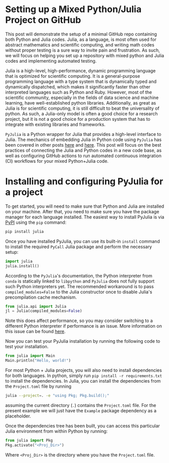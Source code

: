 # Setting up a Mixed Python/Julia Project on GitHub

This post will demonstrate the setup of a minimal GitHub repo containing both Python and Julia codes.
Julia, as a language, is most often used for abstract mathematics and scientific computing, and writing math codes without proper testing is a sure way to invite pain and frustration.
As such, we will focus on helping you set up a repository with mixed python and Julia codes and implementing automated testing.

Julia is a high-level, high-performance, dynamic programming language that is optimized for scientific computing.
It is a general-purpose programming language with a type system that is dynamically typed and dynamically dispatched, which makes it significantly faster than other interpreted languages such as Python and Ruby.
However, most of the scientific community, especially in the fields of data science and machine learning, have well-established python libraries.
Additionally, as great as Julia is for scientific computing, it is still difficult to beat the universality of python.
As such, a Julia-only model is often a good choice for a research project, but it is not a good choice for a production system that has to integrate with existing libraries and frameworks.

`PyJulia` is a Python wrapper for Julia that provides a high-level interface to Julia.
The mechanics of embedding Julia in Python code using `PyJulia` has been covered in other posts [here](https://towardsdatascience.com/how-to-embed-your-julia-code-into-python-to-speed-up-performance-e3ff0a94b6e)
and [here](https://towardsdatascience.com/run-native-julia-code-with-python-92d3e1079385).
This post will focus on the best practices of connecting the Julia and Python codes in a new code base, as well as configuring GitHub actions to run automated continuous integration (CI) workflows for your mixed Python+Julia code.

# Installing and configuring PyJulia for a project

To get started, you will need to make sure that Python and Julia are installed on your machine.
After that, you need to make sure you have the package manager for each language installed.
The easiest way to install PyJulia is via [PyPI](https://pypi.org/project/PyJulia/) using the `pip` command:
```sh
pip install julia
```

Once you have installed PyJulia, you can use its built-in `install` command to install the required `PyCall` Julia package and perform the necessary setup:
```python
import julia
julia.install()
```

According to the `PyJulia`'s documentation, the Python interpreter from `conda` is statically linked to `libpython` and `PyJulia` does not fully support such Python interpreters yet.
The recommended workaround is to pass `compiled_modules=False` to the Julia constructor once to disable Julia's precompilation cache mechanism.
```python
from julia.api import Julia
jl = Julia(compiled_modules=False)
```
Note this does affect performance, so you may consider switching to a different Python interpreter if performance is an issue.
More information on this issue can be found [here](https://pyjulia.readthedocs.io/en/latest/troubleshooting.html).

Now you can test your PyJulia installation by running the following code to test your installation.
```python
from julia import Main
Main.println("Hello, world!")
```

For most Python + Julia projects, you will also need to install dependencies for both languages.
In python, simply run `pip install -r requirements.txt` to install the dependencies.
In Julia, you can install the dependencies from the `Project.toml` file by running
```bash
julia --project=. -e "using Pkg; Pkg.build();"
```
assuming the current directory (`.`) contains the `Project.toml` file.  For the present example we will just have the `Example` package dependency as a placeholder.

Once the dependencies tree has been built, you can access this particular Julia environment from within Python by running:

```python
from julia import Pkg
Pkg.activate("<Proj_Dir>")
```
Where `<Proj_Dir>` is the directory where you have the `Project.toml` file.






